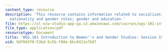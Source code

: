 ```yaml
---
content_type: resource
description: 'This resource contains information related to socialization: race, ethnicity,
  nationality and gender roles; gender and education.'
file: https://ol-ocw-studio-app-qa.s3.amazonaws.com/courses/wgs-101-introduction-to-womens-and-gender-studies-fall-2014/9df8d3f053bd5c5bf98e6bc8421e7b87_MITWGS_101F14_Sess15.pdf
file_type: application/pdf
resourcetype: Document
title: 'WGS.101 Introduction to Women''s and Gender Studies: Session 15 Lecture Outline'
uid: 9df8d3f0-53bd-5c5b-f98e-6bc8421e7b87
---
```

